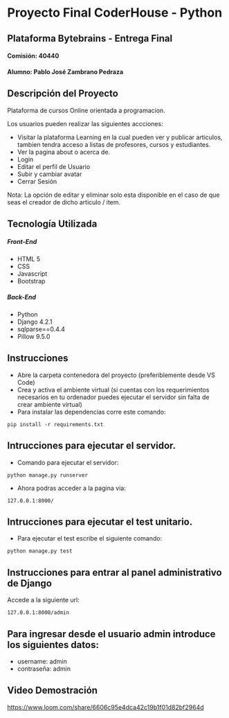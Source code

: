 # Proyecto Final CoderHouse - Python
## Plataforma Bytebrains - Entrega Final 
#### Comisión: 40440
#### Alumno: Pablo José Zambrano Pedraza

## Descripción del Proyecto
Plataforma de cursos Online orientada a programacion.

Los usuarios pueden realizar las siguientes accciones:
- Visitar la plataforma Learning en la cual pueden ver y publicar articulos, tambien tendra acceso a listas de profesores, cursos y estudiantes.
- Ver la pagina about o acerca de.
- Login
- Editar el perfil de Usuario
- Subir y cambiar avatar
- Cerrar Sesión

Nota: La opción de editar y eliminar solo esta disponible en el caso de que seas el creador de dicho articulo / item.

## Tecnología Utilizada

##### Front-End
- HTML 5
- CSS 
- Javascript
- Bootstrap
##### Back-End
- Python
- Django 4.2.1
- sqlparse==0.4.4
- Pillow 9.5.0

## Instrucciones 
+ Abre la carpeta contenedora del proyecto (preferiblemente desde VS Code)
+ Crea y activa el ambiente virtual (si cuentas con los requerimientos necesarios en tu ordenador puedes ejecutar el servidor sin falta de crear ambiente virtual)
+ Para instalar las dependencias corre este comando:

```
pip install -r requirements.txt
```

## Intrucciones para ejecutar el servidor.
+ Comando para ejecutar el servidor:
```
python manage.py runserver
```
+ Ahora podras acceder a la pagina via:
```
127.0.0.1:8000/
```

## Intrucciones para ejecutar el test unitario.
+ Para ejecutar el test escribe el siguiente comando:
```
python manage.py test
```

## Instrucciones para entrar al panel administrativo de Django
Accede a la siguiente url:
```
127.0.0.1:8000/admin
```

## Para ingresar desde el usuario admin introduce los siguientes datos:
+ username: admin
+ contraseña: admin

## Video Demostración

https://www.loom.com/share/6606c95e4dca42c19b1f01d82bf2964d
